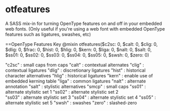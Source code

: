 otfeatures
==========

A SASS mix-in for turning OpenType features on and off in your embedded web fonts. (Only useful if you're using a web font with embedded OpenType features such as ligatures, swashes, etc)

==OpenType Features Key
@mixin otfeatures($c2sc: 0, $calt: 0, $clig: 0, $dlig: 0, $frac: 0, $hist: 0, $hlig: 0, $kern: 0, $liga: 0, $nalt: 0, $salt: 0, $ss01: 0, $ss02: 0, $ss03: 0, $ss04: 0, $ss05: 0, $swsh: 0, $zero: 0)

"c2sc" : small caps from caps 
"calt" : contextual alternates 
"clig" : contextual ligatures 
"dlig" : discretionary ligatures 
"hist" : historical character alternatives 
"hlig" : historical ligatures 
"kern" : enable use of embedded kerning table 
"liga" : common ligatures 
"nalt" : alternate annotation 
"salt" : stylistic alternatives 
"smcp" : small caps 
"ss01" : alternate stylistic set 1 
"ss02" : alternate stylistic set 2  
"ss03" : alternate stylistic set 3 
"ss04" : alternate stylistic set 4 
"ss05" : alternate stylistic set 5 
"swsh" : swashes 
"zero" : slashed-zero 
